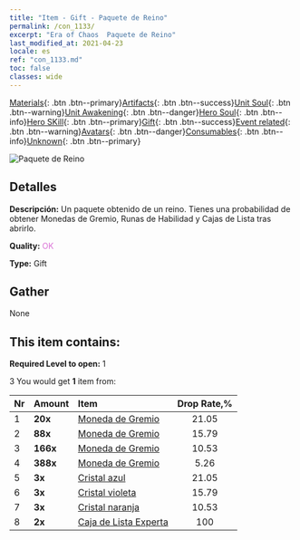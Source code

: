 ```yaml
---
title: "Item - Gift - Paquete de Reino"
permalink: /con_1133/
excerpt: "Era of Chaos  Paquete de Reino"
last_modified_at: 2021-04-23
locale: es
ref: "con_1133.md"
toc: false
classes: wide
---
```

 [Materials](/ItemsES/){: .btn .btn--primary}[Artifacts](/ItemsES/Artifacts/){: .btn .btn--success}[Unit Soul](/ItemsES/UnitSoul/){: .btn .btn--warning}[Unit Awakening](/ItemsES/UnitAwakening/){: .btn .btn--danger}[Hero Soul](/ItemsES/HeroSoul/){: .btn .btn--info}[Hero SKill](/ItemsES/HeroSkill/){: .btn .btn--primary}[Gift](/ItemsES/Gift/){: .btn .btn--success}[Event related](/ItemsES/Events/){: .btn .btn--warning}[Avatars](/ItemsES/Avatars/){: .btn .btn--danger}[Consumables](/ItemsES/Consumables/){: .btn .btn--info}[Unknown](/ItemsES/Unknown/){: .btn .btn--primary}

 ![Paquete de Reino](/images/t/i_907003.png)

## Detalles
 **Descripción:** Un paquete obtenido de un reino. Tienes una probabilidad de obtener Monedas de Gremio, Runas de Habilidad y Cajas de Lista tras abrirlo.

 **Quality:** <span style="color: #DA70D6">OK</span>

 **Type:** Gift

## Gather

  None

## This item contains:

 **Required Level to open:** 1

 3 You would get **1** item  from:

  | Nr | Amount |     Item    | Drop Rate,% |
  |:---|:-------|:------------|:---------:|
  | 1 |  **20x** | [Moneda de Gremio](/ItemsES/con_896/) | 21.05 | 
  | 2 |  **88x** | [Moneda de Gremio](/ItemsES/con_896/) | 15.79 | 
  | 3 |  **166x** | [Moneda de Gremio](/ItemsES/con_896/) | 10.53 | 
  | 4 |  **388x** | [Moneda de Gremio](/ItemsES/con_896/) | 5.26 | 
  | 5 |  **3x** | [Cristal azul](/ItemsES/con_716/) | 21.05 | 
  | 6 |  **3x** | [Cristal violeta](/ItemsES/con_720/) | 15.79 | 
  | 7 |  **3x** | [Cristal naranja](/ItemsES/con_730/) | 10.53 | 
  | 8 |  **2x** | [Caja de Lista Experta](/ItemsES/con_760/) | 100 | 
